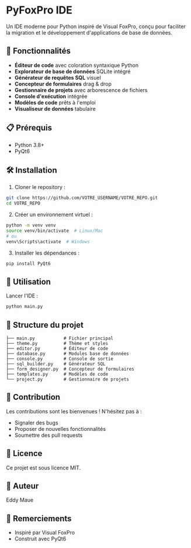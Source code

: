 # PyFoxPro IDE

Un IDE moderne pour Python inspiré de Visual FoxPro, conçu pour faciliter la migration et le développement d'applications de base de données.

## 🚀 Fonctionnalités

- **Éditeur de code** avec coloration syntaxique Python
- **Explorateur de base de données** SQLite intégré
- **Générateur de requêtes SQL** visuel
- **Concepteur de formulaires** drag & drop
- **Gestionnaire de projets** avec arborescence de fichiers
- **Console d'exécution** intégrée
- **Modèles de code** prêts à l'emploi
- **Visualiseur de données** tabulaire

## 📋 Prérequis

- Python 3.8+
- PyQt6

## 🛠️ Installation

1. Cloner le repository :
```bash
git clone https://github.com/VOTRE_USERNAME/VOTRE_REPO.git
cd VOTRE_REPO
```

2. Créer un environnement virtuel :
```bash
python -m venv venv
source venv/bin/activate  # Linux/Mac
# ou
venv\Scripts\activate  # Windows
```

3. Installer les dépendances :
```bash
pip install PyQt6
```

## 🚀 Utilisation

Lancer l'IDE :
```bash
python main.py
```

## 📁 Structure du projet

```
├── main.py           # Fichier principal
├── theme.py          # Thème et styles
├── editor.py         # Éditeur de code
├── database.py       # Modules base de données
├── console.py        # Console de sortie
├── sql_builder.py    # Générateur SQL
├── form_designer.py  # Concepteur de formulaires
├── templates.py      # Modèles de code
└── project.py        # Gestionnaire de projets
```

## 🤝 Contribution

Les contributions sont les bienvenues ! N'hésitez pas à :
- Signaler des bugs
- Proposer de nouvelles fonctionnalités
- Soumettre des pull requests

## 📝 Licence

Ce projet est sous licence MIT.

## 👤 Auteur

Eddy Maue

## 🙏 Remerciements

- Inspiré par Visual FoxPro
- Construit avec PyQt6
